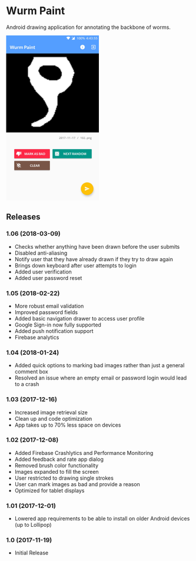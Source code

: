 # Wurm Paint

Android drawing application for annotating the backbone of worms.

<img src="screens/scr_main.jpg" width="50%" height="50%" />

## Releases

### 1.06 (2018-03-09)
- Checks whether anything have been drawn before the user submits
- Disabled anti-aliasing
- Notify user that they have already drawn if they try to draw again
- Brings down keyboard after user attempts to login
- Added user verification
- Added user password reset

### 1.05 (2018-02-22)
- More robust email validation
- Improved password fields
- Added basic navigation drawer to access user profile
- Google Sign-in now fully supported
- Added push notification support
- Firebase analytics

### 1.04 (2018-01-24)
- Added quick options to marking bad images rather than just a general comment box
- Resolved an issue where an empty email or password login would lead to a crash

### 1.03 (2017-12-16)
- Increased image retrieval size
- Clean up and code optimization
- App takes up to 70% less space on devices

### 1.02 (2017-12-08)
- Added Firebase Crashlytics and Performance Monitoring
- Added feedback and rate app dialog
- Removed brush color functionality
- Images expanded to fill the screen
- User restricted to drawing single strokes
- User can mark images as bad and provide a reason
- Optimized for tablet displays

### 1.01 (2017-12-01)
- Lowered app requirements to be able to install on older Android devices (up to Lollipop)

### 1.0 (2017-11-19)
- Initial Release